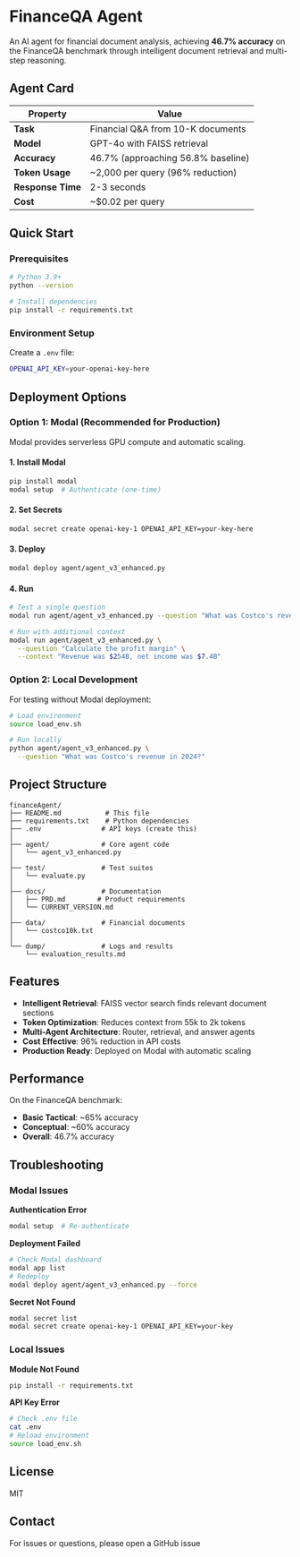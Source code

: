 # FinanceQA Agent

An AI agent for financial document analysis, achieving **46.7% accuracy** on the FinanceQA benchmark through intelligent document retrieval and multi-step reasoning.

## Agent Card

| Property | Value |
|----------|-------|
| **Task** | Financial Q&A from 10-K documents |
| **Model** | GPT-4o with FAISS retrieval |
| **Accuracy** | 46.7% (approaching 56.8% baseline) |
| **Token Usage** | ~2,000 per query (96% reduction) |
| **Response Time** | 2-3 seconds |
| **Cost** | ~$0.02 per query |

## Quick Start

### Prerequisites

```bash
# Python 3.9+
python --version

# Install dependencies
pip install -r requirements.txt
```

### Environment Setup

Create a `.env` file:
```bash
OPENAI_API_KEY=your-openai-key-here
```

## Deployment Options

### Option 1: Modal (Recommended for Production)

Modal provides serverless GPU compute and automatic scaling.

#### 1. Install Modal
```bash
pip install modal
modal setup  # Authenticate (one-time)
```

#### 2. Set Secrets
```bash
modal secret create openai-key-1 OPENAI_API_KEY=your-key-here
```

#### 3. Deploy
```bash
modal deploy agent/agent_v3_enhanced.py
```

#### 4. Run
```bash
# Test a single question
modal run agent/agent_v3_enhanced.py --question "What was Costco's revenue in 2024?"

# Run with additional context
modal run agent/agent_v3_enhanced.py \
  --question "Calculate the profit margin" \
  --context "Revenue was $254B, net income was $7.4B"
```

### Option 2: Local Development

For testing without Modal deployment:

```bash
# Load environment
source load_env.sh

# Run locally
python agent/agent_v3_enhanced.py \
  --question "What was Costco's revenue in 2024?"
```

## Project Structure

```
financeAgent/
├── README.md           # This file
├── requirements.txt    # Python dependencies
├── .env               # API keys (create this)
│
├── agent/             # Core agent code
│   └── agent_v3_enhanced.py
│
├── test/              # Test suites
│   └── evaluate.py
│
├── docs/              # Documentation
│   ├── PRD.md        # Product requirements
│   └── CURRENT_VERSION.md
│
├── data/              # Financial documents
│   └── costco10k.txt
│
└── dump/              # Logs and results
    └── evaluation_results.md
```

## Features

- **Intelligent Retrieval**: FAISS vector search finds relevant document sections
- **Token Optimization**: Reduces context from 55k to 2k tokens
- **Multi-Agent Architecture**: Router, retrieval, and answer agents
- **Cost Effective**: 96% reduction in API costs
- **Production Ready**: Deployed on Modal with automatic scaling

## Performance

On the FinanceQA benchmark:
- **Basic Tactical**: ~65% accuracy
- **Conceptual**: ~60% accuracy
- **Overall**: 46.7% accuracy

## Troubleshooting

### Modal Issues

**Authentication Error**
```bash
modal setup  # Re-authenticate
```

**Deployment Failed**
```bash
# Check Modal dashboard
modal app list
# Redeploy
modal deploy agent/agent_v3_enhanced.py --force
```

**Secret Not Found**
```bash
modal secret list
modal secret create openai-key-1 OPENAI_API_KEY=your-key
```

### Local Issues

**Module Not Found**
```bash
pip install -r requirements.txt
```

**API Key Error**
```bash
# Check .env file
cat .env
# Reload environment
source load_env.sh
```

## License

MIT

## Contact

For issues or questions, please open a GitHub issue


